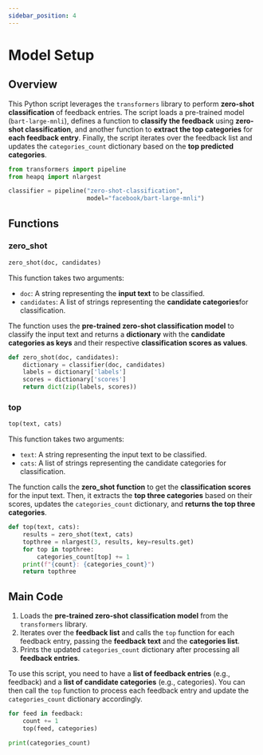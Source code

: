 ```yaml
---
sidebar_position: 4
---
```


# Model Setup

## Overview

This Python script leverages the `transformers` library to perform **zero-shot classification** of feedback entries. The script loads a pre-trained model (`bart-large-mnli`), defines a function to **classify the feedback** using **zero-shot classification**, and another function to **extract the top categories** for **each feedback entry**. Finally, the script iterates over the feedback list and updates the `categories_count` dictionary based on the **top predicted categories**.

```py
from transformers import pipeline
from heapq import nlargest

classifier = pipeline("zero-shot-classification",
                      model="facebook/bart-large-mnli")
```

## Functions

### zero_shot

```py
zero_shot(doc, candidates)
```

This function takes two arguments:

- `doc`: A string representing the **input text** to be classified.
- `candidates`: A list of strings representing the **candidate categories**for classification.

The function uses the **pre-trained zero-shot classification model** to classify the input text and returns a **dictionary** with the **candidate categories as keys** and their respective **classification scores as values**.

```py
def zero_shot(doc, candidates):
    dictionary = classifier(doc, candidates)
    labels = dictionary['labels']
    scores = dictionary['scores']
    return dict(zip(labels, scores))
```

### top

```py
top(text, cats)
```

This function takes two arguments:

- `text`: A string representing the input text to be classified.
- `cats`: A list of strings representing the candidate categories for classification.

The function calls the **zero_shot function** to get the **classification scores** for the input text. Then, it extracts the **top three categories** based on their scores, updates the `categories_count` dictionary, and **returns the top three categories**.

```py
def top(text, cats):
    results = zero_shot(text, cats)
    topthree = nlargest(3, results, key=results.get)
    for top in topthree:
        categories_count[top] += 1
    print(f"{count}: {categories_count}")
    return topthree
```

## Main Code
1. Loads the **pre-trained zero-shot classification model** from the `transformers` library.
2. Iterates over the **feedback list** and calls the `top` function for each feedback entry, passing the **feedback text** and the **categories list**.
3. Prints the updated `categories_count` dictionary after processing all **feedback entries**.

To use this script, you need to have a **list of feedback entries** (e.g., feedback) and a **list of candidate categories** (e.g., categories). You can then call the `top` function to process each feedback entry and update the `categories_count` dictionary accordingly.

```py
for feed in feedback:
    count += 1
    top(feed, categories)

print(categories_count)
```

